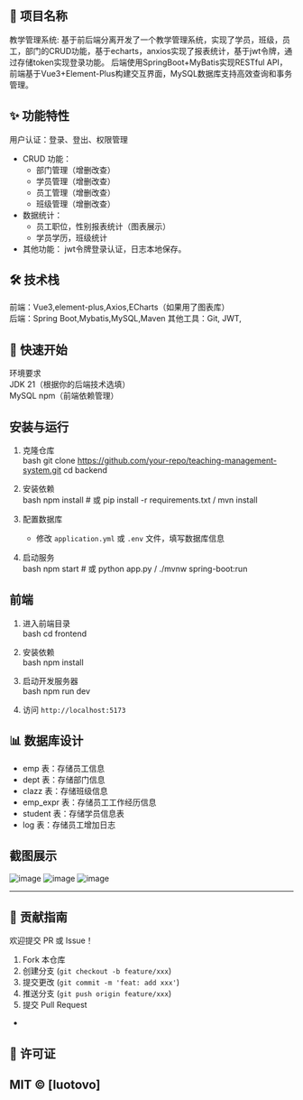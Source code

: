 ## 📌 项目名称
教学管理系统: 基于前后端分离开发了一个教学管理系统，实现了学员，班级，员工，部门的CRUD功能，基于echarts，anxios实现了报表统计，基于jwt令牌，通过存储token实现登录功能。
后端使用SpringBoot+MyBatis实现RESTful API，前端基于Vue3+Element-Plus构建交互界面，MySQL数据库支持高效查询和事务管理。



## ✨ 功能特性
用户认证：登录、登出、权限管理  
- CRUD 功能：  
  - 部门管理（增删改查）  
  - 学员管理（增删改查）  
  - 员工管理（增删改查）
  - 班级管理（增删改查） 
- 数据统计：  
  - 员工职位，性别报表统计（图表展示）  
  - 学员学历，班级统计
- 其他功能： 
   jwt令牌登录认证，日志本地保存。

## 🛠 技术栈  
前端：Vue3,element-plus,Axios,ECharts（如果用了图表库）  
后端：Spring Boot,Mybatis,MySQL,Maven 
其他工具：Git, JWT,  

## 🚀 快速开始  
 环境要求  
JDK 21（根据你的后端技术选填）  
MySQL 
npm（前端依赖管理）
 
## 安装与运行

1. 克隆仓库  
   bash
   git clone https://github.com/your-repo/teaching-management-system.git
   cd backend
   
2. 安装依赖  
   bash
   npm install  # 或 pip install -r requirements.txt / mvn install
   
3. 配置数据库  
   - 修改 `application.yml` 或 `.env` 文件，填写数据库信息  
4. 启动服务  
   bash
   npm start  # 或 python app.py / ./mvnw spring-boot:run
   

## 前端
1. 进入前端目录  
   bash
   cd frontend
   
2. 安装依赖  
   bash
   npm install
   
3. 启动开发服务器  
   bash
   npm run dev
  
4. 访问 `http://localhost:5173`  


## 📊 数据库设计
 
- emp 表：存储员工信息  
- dept 表：存储部门信息  
- clazz 表：存储班级信息
- emp_expr 表：存储员工工作经历信息
- student 表：存储学员信息表
- log 表：存储员工增加日志

## 截图展示  
![image](https://github.com/user-attachments/assets/b04dcfce-13de-4d4d-90d6-54868975010c)
![image](https://github.com/user-attachments/assets/34f08c2f-5bcb-4239-9571-5b8aa36efdcb)
![image](https://github.com/user-attachments/assets/b634206a-7aa7-45a8-9874-17bd27ed1279)

---
## 🤝 贡献指南
欢迎提交 PR 或 Issue！  
1. Fork 本仓库  
2. 创建分支 (`git checkout -b feature/xxx`)  
3. 提交更改 (`git commit -m 'feat: add xxx'`)  
4. 推送分支 (`git push origin feature/xxx`)  
5. 提交 Pull Request  

-

## 📜 许可证  
MIT © [luotovo]  
---
